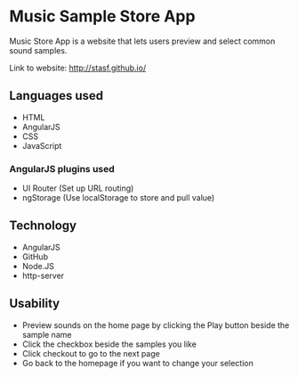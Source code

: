 # Music Sample Store App

Music Store App is a website that lets users preview and select common sound samples.

Link to website:  http://stasf.github.io/

## Languages used
* HTML
* AngularJS
* CSS
* JavaScript

### AngularJS plugins used
* UI Router (Set up URL routing)
* ngStorage (Use localStorage to store and pull value)


## Technology

* AngularJS
* GitHub
* Node.JS
* http-server

## Usability
- Preview sounds on the home page by clicking the Play button beside the sample name
- Click the checkbox beside the samples you like
- Click checkout to go to the next page
- Go back to the homepage if you want to change your selection
